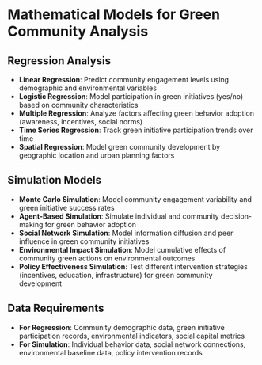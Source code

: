 # Mathematical Models for Green Community Analysis

## Regression Analysis
- **Linear Regression**: Predict community engagement levels using demographic and environmental variables
- **Logistic Regression**: Model participation in green initiatives (yes/no) based on community characteristics
- **Multiple Regression**: Analyze factors affecting green behavior adoption (awareness, incentives, social norms)
- **Time Series Regression**: Track green initiative participation trends over time
- **Spatial Regression**: Model green community development by geographic location and urban planning factors

## Simulation Models
- **Monte Carlo Simulation**: Model community engagement variability and green initiative success rates
- **Agent-Based Simulation**: Simulate individual and community decision-making for green behavior adoption
- **Social Network Simulation**: Model information diffusion and peer influence in green community initiatives
- **Environmental Impact Simulation**: Model cumulative effects of community green actions on environmental outcomes
- **Policy Effectiveness Simulation**: Test different intervention strategies (incentives, education, infrastructure) for green community development

## Data Requirements
- **For Regression**: Community demographic data, green initiative participation records, environmental indicators, social capital metrics
- **For Simulation**: Individual behavior data, social network connections, environmental baseline data, policy intervention records
